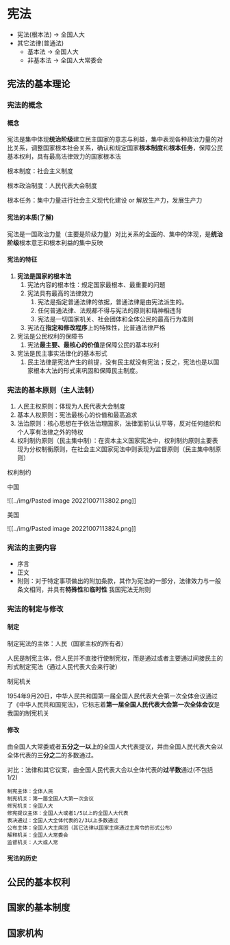 # 宪法

- 宪法(根本法) -> 全国人大
- 其它法律(普通法)
	- 基本法 -> 全国人大
	- 非基本法 -> 全国人大常委会

## 宪法的基本理论

### 宪法的概念

#### 概念

宪法是集中体现**统治阶级**建立民主国家的意志与利益，集中表现各种政治力量的对比关系，调整国家根本社会关系，确认和规定国家**根本制度**和**根本任务**，保障公民基本权利，具有最高法律效力的国家根本法

根本制度：社会主义制度

根本政治制度：人民代表大会制度

根本任务：集中力量进行社会主义现代化建设 or 解放生产力，发展生产力

#### 宪法的本质(了解)

宪法是一国政治力量（主要是阶级力量）对比关系的全面的、集中的体现，是**统治阶级**根本意志和根本利益的集中反映

#### 宪法的特征

1. **宪法是国家的根本法**
	1. 宪法内容的根本性：规定国家最根本、最重要的问题
	2. 宪法具有最高的法律效力
		1. 宪法是指定普通法律的依据，普通法律是由宪法派生的。
		2. 任何普通法律、法规都不得与宪法的原则和精神相违背
		3. 宪法是一切国家机关、社会团体和全体公民的最高行为准则
	3. 宪法在**指定和修改程序**上的特殊性，比普通法律严格
2. 宪法是公民权利的保障书
	1. 宪法**最主要、最核心的价值**是保障公民的基本权利
3. 宪法是民主事实法律化的基本形式
	1. 民主法律是宪法产生的前提，没有民主就没有宪法；反之，宪法也是以国家根本大法的形式来巩固和保障民主制度。

### 宪法的基本原则（主人法制）

1. 人民主权原则：体现为人民代表大会制度
2. 基本人权原则：宪法最核心的价值和最高追求
3. 法治原则：核心思想在于依法治理国家，法律面前认认平等，反对任何组织和个人享有法律之外的特权
4. 权利制约原则（民主集中制）：在资本主义国家宪法中，权利制约原则主要表现为分权制衡原则，在社会主义国家宪法中则表现为监督原则（民主集中制原则）

权利制约

中国

![[../img/Pasted image 20221007113802.png]]

美国

![[../img/Pasted image 20221007113824.png]]

### 宪法的主要内容

- 序言
- 正文
- 附则：对于特定事项做出的附加条款，其作为宪法的一部分，法律效力与一般条文相同，并具有**特殊性**和**临时性** <span class="imp">我国宪法无附则</span>

### 宪法的制定与修改

#### 制定

制定宪法的主体：人民（国家主权的所有者）

人民是制宪主体，但人民并不直接行使制宪权，而是通过或者主要通过间接民主的形式制定宪法（通过人民代表大会来行驶）

制宪机关

1954年9月20日，中华人民共和国第一届全国人民代表大会第一次全体会议通过了《中华人民共和国宪法》，它标志着**第一届全国人民代表大会第一次全体会议**是我国的制宪机关

#### 修改

由全国人大常委或者**五分之一以上**的全国人大代表提议，并由全国人民代表大会以全体代表的**三分之二**的多数通过。

对比：法律和其它议案，由全国人民代表大会以全体代表的**过半数**通过(不包括 1/2)

```ad-tip
制宪主体：全体人民
制宪机关：第一届全国人大第一次会议
修宪机关：全国人大
修宪提议主体：全国人大或者1/5以上的全国人大代表
表决通过：全国人大全体代表的2/3以上多数通过
公布主体：全国人大主席团（其它法律以国家主席通过主席令的形式公布）
解释机关：全国人大常委会
监督机关：人大或人常
```

#### 宪法的历史



## 公民的基本权利

## 国家的基本制度

## 国家机构


